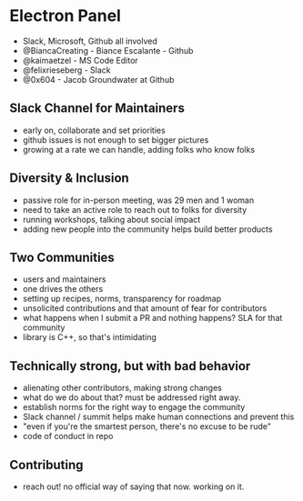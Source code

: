 # Electron Panel
- Slack, Microsoft, Github all involved
- @BiancaCreating - Biance Escalante - Github
- @kaimaetzel - MS Code Editor
- @felixrieseberg - Slack
- @0x604 - Jacob Groundwater at Github

## Slack Channel for Maintainers
- early on, collaborate and set priorities
- github issues is not enough to set bigger pictures
- growing at a rate we can handle, adding folks who know folks

## Diversity & Inclusion
- passive role for in-person meeting, was 29 men and 1 woman
- need to take an active role to reach out to folks for diversity
- running workshops, talking about social impact
- adding new people into the community helps build better products

## Two Communities
- users and maintainers
- one drives the others
- setting up recipes, norms, transparency for roadmap
- unsolicited contributions and that amount of fear for contributors
- what happens when I submit a PR and nothing happens? SLA for that community
- library is C++, so that's intimidating

## Technically strong, but with bad behavior
- alienating other contributors, making strong changes
- what do we do about that? must be addressed right away.
- establish norms for the right way to engage the community
- Slack channel / summit helps make human connections and prevent this
- "even if you're the smartest person, there's no excuse to be rude"
- code of conduct in repo

## Contributing
- reach out! no official way of saying that now. working on it.
